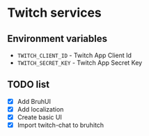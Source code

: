 # Twitch services

## Environment variables

- `TWITCH_CLIENT_ID` - Twitch App Client Id
- `TWITCH_SECRET_KEY` - Twitch App Secret Key

## TODO list

- [x] Add BruhUI
- [x] Add localization
- [x] Create basic UI
- [x] Import twitch-chat to bruhitch
